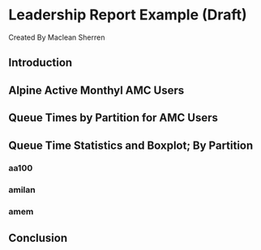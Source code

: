 # Leadership Report Example (Draft)

Created By Maclean Sherren

## Introduction

## Alpine Active Monthyl AMC Users

## Queue Times by Partition for AMC Users

## Queue Time Statistics and Boxplot; By Partition

### aa100

### amilan

### amem

## Conclusion
